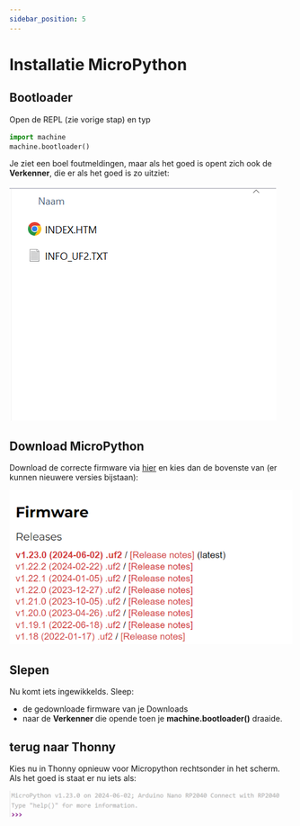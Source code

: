 ```yaml
---
sidebar_position: 5
---
```


# Installatie MicroPython

## Bootloader
Open de REPL (zie vorige stap) en typ
```python
import machine 
machine.bootloader()
```
Je ziet een boel foutmeldingen, maar als het goed is opent zich ook de **Verkenner**, die er als het goed is zo uitziet:

![bootloader](verkenner_bootloader.png)

## Download MicroPython

Download de correcte firmware via [hier](https://micropython.org/download/ARDUINO_NANO_RP2040_CONNECT/)
en kies dan de bovenste van (er kunnen nieuwere versies bijstaan):

![firmware_opties](firmware_opties_micropython.png)

## Slepen
Nu komt iets ingewikkelds. Sleep:
- de gedownloade firmware van je Downloads
- naar de **Verkenner** die opende toen je **machine.bootloader()** draaide.

## terug naar Thonny
Kies nu in Thonny opnieuw voor Micropython rechtsonder in het scherm.
Als het goed is staat er nu iets als:

![succes](succes.png)




